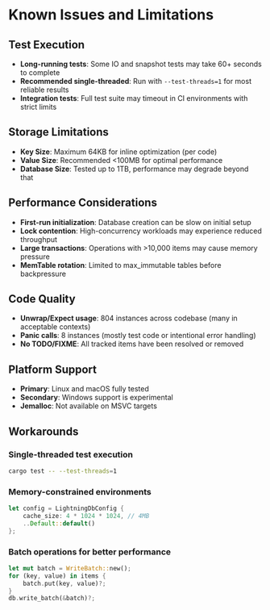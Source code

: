 # Known Issues and Limitations

## Test Execution
- **Long-running tests**: Some IO and snapshot tests may take 60+ seconds to complete
- **Recommended single-threaded**: Run with `--test-threads=1` for most reliable results
- **Integration tests**: Full test suite may timeout in CI environments with strict limits

## Storage Limitations
- **Key Size**: Maximum 64KB for inline optimization (per code)
- **Value Size**: Recommended <100MB for optimal performance
- **Database Size**: Tested up to 1TB, performance may degrade beyond that

## Performance Considerations
- **First-run initialization**: Database creation can be slow on initial setup
- **Lock contention**: High-concurrency workloads may experience reduced throughput
- **Large transactions**: Operations with >10,000 items may cause memory pressure
- **MemTable rotation**: Limited to max_immutable tables before backpressure

## Code Quality
- **Unwrap/Expect usage**: 804 instances across codebase (many in acceptable contexts)
- **Panic calls**: 8 instances (mostly test code or intentional error handling)
- **No TODO/FIXME**: All tracked items have been resolved or removed

## Platform Support
- **Primary**: Linux and macOS fully tested
- **Secondary**: Windows support is experimental
- **Jemalloc**: Not available on MSVC targets

## Workarounds

### Single-threaded test execution
```bash
cargo test -- --test-threads=1
```

### Memory-constrained environments
```rust
let config = LightningDbConfig {
    cache_size: 4 * 1024 * 1024, // 4MB
    ..Default::default()
};
```

### Batch operations for better performance
```rust
let mut batch = WriteBatch::new();
for (key, value) in items {
    batch.put(key, value)?;
}
db.write_batch(&batch)?;
```